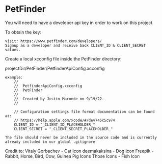 #  PetFinder

You will need to have a developer api key in order to work on this project.

To obtain the key:
      
    visit: https://www.petfinder.com/developers/
    Signup as a developer and receive back CLIENT_ID & CLIENT_SECRET values.
    
Create a local xcconfig file inside the PetFinder directory: 
    
projectDir/PetFinder/PetfinderApiConfig.xcconfig
    
    example:
        //
        //  PetfinderApiConfig.xcconfig
        //  PetFinder
        //
        //  Created by Justin Maronde on 9/19/22.
        //

        // Configuration settings file format documentation can be found at:
        // https://help.apple.com/xcode/#/dev745c5c974
        CLIENT_ID = "_CLIENT_ID_PLACEHOLDER_"
        CLIENT_SECRET = "_CLIENT_SECRET_PLACEHOLDER_"

    The file should never be included in the source code and is currently already included in our global .gitignore
    
Credit to:
Vitaly Gorbachev - Cat Icon
deemakaksina - Dog Icon
Freepik - Rabbit, Horse, Bird, Cow, Guinea Pig Icons
Those Icons - Fish Icon
